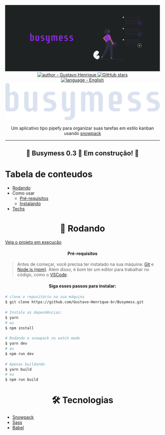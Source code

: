 <div align="center">
    <img src=".github/banner.png" alt="header Busymess app"/>
</div>

<div align="center">
    <a href="https://github.com/Gustavo-Henrique-br" >
        <img src="https://img.shields.io/badge/autor-Gustavo%20Henrique-blue?style=for-the-badge" alt="author - Gustavo Henrique" />
    </a>
    <a href="https://github.com/Gustavo-Henrique-br/Busymess/stargazers"><img alt="GitHub stars" src="https://img.shields.io/github/stars/Gustavo-Henrique-br/Busymess?style=for-the-badge"></a>
</div>

<div align="center">
    <a href="https://github.com/Gustavo-Henrique-br/Busymess/blob/master/README.md" title="language - English">
        <img height="30" src="https://img.shields.io/static/v1?label=&message=EN-US&color=blue&style=for-the-badge" alt="language - English" />
    </a>
</div>

<div align="center">
    <img alt="Busymess" src="./src/img/busymess.svg"/>
    <p>Um aplicativo tipo pipefy para organizar suas tarefas em estilo kanban usando <a href="https://snowpack.dev">snowpack</a></p>
</div>

<hr>

<div align="center">
    <h2>🚧 Busymess 0.3 🚀 Em construção! 🚧</h2>
</div>

Tabela de conteudos
=================
<!--ts-->
   * [Rodando](#rodando)
   * Como usar
      * [Pré-requisitos](#pre-requisitos)
      * [Instalando](#install)
   * [Techs](#techs)
<!--te-->

<div id="rodando" align="center">
    <h1>🎲 Rodando</h1>
</div>

[Veja o projeto em execução](https://gustavo-henrique-br.github.io/Busymess/)

<div id="pre-requisitos" align="center">
    <h4>Pré-requisitos</h4>
</div>

> Antes de começar, você precisa ter instalado na sua máquina:
[Git](https://git-scm.com) e [Node.js (npm)](https://nodejs.org/en/).
> Além disso, é bom ter um editor para trabalhar no código, como o [VSCode](https://code.visualstudio.com/).

<div id="install" align="center">
    <h4>
        Siga esses passos para instalar:
    </h4>
</div>

```bash
# clone o repositório na sua máquina
$ git clone https://github.com/Gustavo-Henrique-br/Busymess.git

# Instale as dependências:
$ yarn
# ou
$ npm install

# Rodando o snowpack no watch mode
$ yarn dev
# ou
$ npm run dev

# Apenas buildando
$ yarn build
# ou
$ npm run build
```

<div id="techs" align="center">
    <h1>🛠 Tecnologias</h1>
</div>

- [Snowpack](https://snowpack.dev)
- [Sass](https://sass-lang.com)
- [Babel](https://babeljs.io)